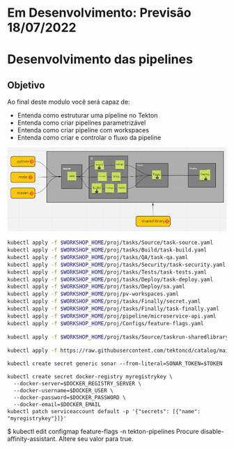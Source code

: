 # Em Desenvolvimento: Previsão 18/07/2022


Desenvolvimento das pipelines
================

## Objetivo

Ao final deste modulo você será capaz de:
* Entenda como estruturar uma pipeline no Tekton
* Entenda como criar pipelines parametrizável
* Entenda como criar pipeline com workspaces
* Entenda como criar e controlar o fluxo da pipeline


![projeto](img/image14.png)



```bash
kubectl apply -f $WORKSHOP_HOME/proj/tasks/Source/task-source.yaml
kubectl apply -f $WORKSHOP_HOME/proj/tasks/Build/task-build.yaml
kubectl apply -f $WORKSHOP_HOME/proj/tasks/QA/task-qa.yaml
kubectl apply -f $WORKSHOP_HOME/proj/tasks/Security/task-security.yaml
kubectl apply -f $WORKSHOP_HOME/proj/tasks/Tests/task-tests.yaml
kubectl apply -f $WORKSHOP_HOME/proj/tasks/Deploy/task-deploy.yaml
kubectl apply -f $WORKSHOP_HOME/proj/tasks/Deploy/sa.yaml
kubectl apply -f $WORKSHOP_HOME/proj/pv-workspaces.yaml
kubectl apply -f $WORKSHOP_HOME/proj/tasks/Finally/secret.yaml
kubectl apply -f $WORKSHOP_HOME/proj/tasks/Finally/task-finally.yaml
kubectl apply -f $WORKSHOP_HOME/proj/pipeline/microservice-api.yaml
kubectl apply -f $WORKSHOP_HOME/proj/Configs/feature-flags.yaml
```

```bash
kubectl apply -f $WORKSHOP_HOME/proj/tasks/Source/taskrun-sharedlibrary.yaml
```

```bash
kubectl apply -f https://raw.githubusercontent.com/tektoncd/catalog/main/task/send-to-webhook-discord/0.1/send-to-webhook-discord.yaml
```

```
kubectl create secret generic sonar --from-literal=SONAR_TOKEN=$TOKEN
```
```
kubectl create secret docker-registry myregistrykey \
  --docker-server=$DOCKER_REGISTRY_SERVER \
  --docker-username=$DOCKER_USER \
  --docker-password=$DOCKER_PASSWORD \
  --docker-email=$DOCKER_EMAIL
kubectl patch serviceaccount default -p '{"secrets": [{"name": "myregistrykey"}]}'
```


$ kubectl edit configmap feature-flags -n tekton-pipelines
Procure disable-affinity-assistant. Altere seu valor para true.